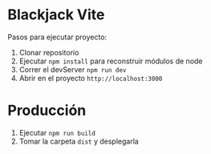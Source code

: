 # Blackjack Vite

Pasos para ejecutar proyecto:

1. Clonar repositorio
2. Ejecutar ```npm install``` para reconstruir módulos de node
3. Correr el devServer ```npm run dev```
4. Abrir en el proyecto ```http://localhost:3000```

# Producción

1. Ejecutar ```npm run build```
2. Tomar la carpeta ```dist``` y desplegarla